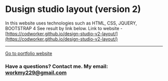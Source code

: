 # Dusign studio layout (version 2)

In this website uses technologies such as HTML, CSS, JQUERY, BOOTSTRAP 4
See result by link below.
Link to website - [https://codworker.github.io/design-studio-v2-layout/](https://codworker.github.io/design-studio-v2-layout/)

------------------------------------------------------------------
[Go to portfolio website](https://codworker.github.io/)
### Have a questions? Contact me. My email: workmy229@gmail.com
